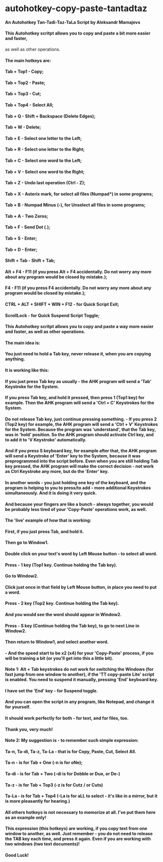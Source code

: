 # autohotkey-copy-paste-tantadtaz
#### An Autohotkey Tan-Tadi-Taz-TaLa Script by Aleksandr Mamajevs

#### This Autohotkey scritpt allows you to copy and paste a bit more easier and faster, 
as well as other operations.
#### The main hotkeys are:

#### Tab + Top1 - Copy;
#### Tab + Top2 - Paste;
#### Tab + Top3 - Cut;
#### Tab + Top4 - Select All;
#### Tab + Q - Shift + Backspace (Delete Edges);
#### Tab + W - Delete;
#### Tab + E - Select one letter to the Left;
#### Tab + R - Select one letter to the Right;
#### Tab + C - Select one word to the Left;
#### Tab + V - Select one word to the Right;
#### Tab + Z - Undo last operation (Ctrl - Z);
#### Tab + X - Asterix mark, for select all files (Numpad*) in some programs;
#### Tab + B - Numpad Minus (-), for Unselect all files  in some programs;
#### Tab + A - Two Zeros;
#### Tab + F - Send Dot (.);
#### Tab + S - Enter;
#### Tab + D - Enter;

#### Shift + Tab - Shift + Tab;
#### Alt + F4 - F11 (if you press Alt + F4 accidentally. Do not worry any more about any program would be closed by mistake.);
#### F4 - F11 (if you press F4 accidentally. Do not worry any more about any program would be closed by mistake.);

#### CTRL + ALT + SHIFT + WIN + F12 - for Quick Script Exit;
#### ScrollLock - for Quick Suspend Script Toggle;

#### This Autohotkey scritpt allows you to copy and paste a way more easier and faster, as well as other operations.
#### The main idea is:
#### You just need to hold a Tab key, never release it, when you are copying anything. 
#### It is working like this:
#### If you just press Tab key as usually - the AHK program will send a 'Tab'  Keystroke for the System.
#### If you press Tab key, and hold it pressed, then press 1 (Top1 key) for example. Then the AHK program will send a 'Ctrl + C'  Keystrokes for the System.
#### Do not release Tab key, just continue pressing something. - If you press 2 (Top2 key) for example,  the AHK program will send a 'Ctrl + V'  Keystrokes for the System. Because the program was 'understand', that the Tab key, was in 'hold' position. So the AHK program should activate Ctrl key, and to add it to 'V Keystroke' automatically.
#### And if you press S keyboard key, for example after that, the AHK program will send a Keystroke of 'Enter' key to the System, because it was preprogrammed into the  script before. Even when you are still holding Tab key pressed, the AHK program will make the correct decision - not work as Ctrl Keystroke any more, but do the 'Enter' key.
#### In another words - you just holding one key of the keyboard, and the program is helping to you to press/to add - more additional  Keystrokes simultaneously. And it is doing it very quick.
#### And because your fingers are like a bunch - always together, you would be probably less tired of your 'Copy-Paste' operations work, as well.

#### The 'live' example of how that is working:
#### First, if you just press Tab, and hold it. 
#### Then go to Window1. 
#### Double click on your text's word by Left Mouse button - to select all word. 
#### Press - 1 key (Top1 key. Continue holding the Tab key).
#### Go to Window2.
#### Click just once in that field by Left Mouse button, in place you need to put a word.
#### Press - 2 key (Top2 key. Continue holding the Tab key).
#### And you would see the word should appear in Window2.
#### Press - S key (Continue holding the Tab key), to go to next Line in Window2.
#### Then return to Window1, and select another word.
#### - And the speed start to be x2 (x4) for your 'Copy-Paste' process, if you will be training a bit (or you'll get into this a little  bit). 

#### Note 1: Alt + Tab keystrokes do not work for switching the Windows (for fast jump from one window to another), if the 'TT copy-paste Lite' script is enabled. You need to suspend it manually, pressing 'End' keyboard key.

#### I have set the 'End' key - for Suspend toggle.
#### And you can open the script in any program, like Notepad, and change it for yourself.

#### It should  work perfectly for both - for text, and for files, too.
#### Thank you, very much!

#### Note 2: My suggestion is - to remember such simple expression:
#### Ta-n, Ta-di, Ta-z, Ta-La - that is for Copy, Paste, Cut, Select All.

#### Ta-n - is for Tab + One (-n is for oNe);
#### Ta-di - is for Tab + Two (-di is for Dobble or Duo, or De-)
#### Ta-z - is for Tab + Top3 (-z is for Cutz / or Cuts)
#### Ta-La - is for Tab + Top4  (-La is for aLL to select - it's like in a mirror, but it is more pleasantly for hearing.)

#### All others hotkeys is not necessary to memorize at all. I've put them here as an example only!
#### This expression (this hotkeys) are working, if you copy text from one window to another, as well. Just remember - you do not need to release the TAB key each time, and press it again. Even if you are working with two windows (two text documents)!
#### Good Luck!
